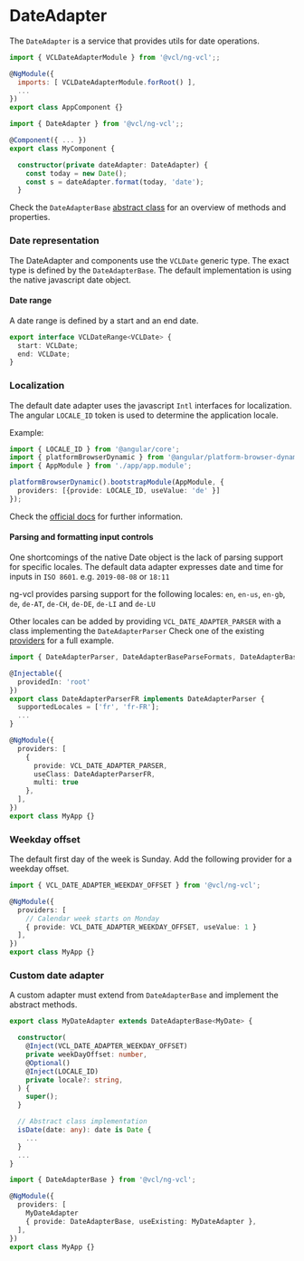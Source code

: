 # DateAdapter

The `DateAdapter` is a service that provides utils for date operations.

```js
import { VCLDateAdapterModule } from '@vcl/ng-vcl';;

@NgModule({
  imports: [ VCLDateAdapterModule.forRoot() ],
  ...
})
export class AppComponent {}

```
```ts
import { DateAdapter } from '@vcl/ng-vcl';;

@Component({ ... })
export class MyComponent {

  constructor(private dateAdapter: DateAdapter) {
    const today = new Date();
    const s = dateAdapter.format(today, 'date');
  }
```

Check the `DateAdapterBase` [abstract class](https://github.com/ng-vcl/ng-vcl/tree/dev/lib/ng-vcl/src/dateadapter/dateadapter-base.ts) for an overview of methods and properties.

### Date representation

The DateAdapter and components use the `VCLDate` generic type. The exact type is defined by the `DateAdapterBase`.
The default implementation is using the native javascript date object.

#### Date range

A date range is defined by a start and an end date.

```ts
export interface VCLDateRange<VCLDate> {
  start: VCLDate;
  end: VCLDate;
}
```

### Localization

The default date adapter uses the javascript `Intl` interfaces for localization.
The angular `LOCALE_ID` token is used to determine the application locale.

Example:

```ts
import { LOCALE_ID } from '@angular/core';
import { platformBrowserDynamic } from '@angular/platform-browser-dynamic';
import { AppModule } from './app/app.module';

platformBrowserDynamic().bootstrapModule(AppModule, {
  providers: [{provide: LOCALE_ID, useValue: 'de' }]
});
```

Check the [official docs](https://angular.io/guide/i18n) for further information.

#### Parsing and formatting input controls

One shortcomings of the native Date object is the lack of parsing support for specific locales.
The default data adapter expresses date and time for inputs in `ISO 8601`. e.g. `2019-08-08` or `18:11`

ng-vcl provides parsing support for the following locales: `en`, `en-us`, `en-gb`, `de`, `de-AT`, `de-CH`, `de-DE`, `de-LI` and `de-LU`

Other locales can be added by providing `VCL_DATE_ADAPTER_PARSER` with a class implementing the `DateAdapterParser`
Check one of the existing [providers](https://github.com/ng-vcl/ng-vcl/tree/dev/lib/ng-vcl/src/dateadapter/parsers) for a full example.

```ts
import { DateAdapterParser, DateAdapterBaseParseFormats, DateAdapterBaseDisplayFormats } from '@vcl/ng-vcl';

@Injectable({
  providedIn: 'root'
})
export class DateAdapterParserFR implements DateAdapterParser {
  supportedLocales = ['fr', 'fr-FR'];
  ...
}

@NgModule({
  providers: [
    {
      provide: VCL_DATE_ADAPTER_PARSER,
      useClass: DateAdapterParserFR,
      multi: true
    },
  ],
})
export class MyApp {}
```

### Weekday offset

The default first day of the week is Sunday.
Add the following provider for a weekday offset.

```ts
import { VCL_DATE_ADAPTER_WEEKDAY_OFFSET } from '@vcl/ng-vcl';

@NgModule({
  providers: [
    // Calendar week starts on Monday
    { provide: VCL_DATE_ADAPTER_WEEKDAY_OFFSET, useValue: 1 }
  ],
})
export class MyApp {}
```

### Custom date adapter

A custom adapter must extend from `DateAdapterBase` and implement the abstract methods.

```ts
export class MyDateAdapter extends DateAdapterBase<MyDate> {

  constructor(
    @Inject(VCL_DATE_ADAPTER_WEEKDAY_OFFSET)
    private weekDayOffset: number,
    @Optional()
    @Inject(LOCALE_ID)
    private locale?: string,
  ) {
    super();
  }

  // Abstract class implementation
  isDate(date: any): date is Date {
    ...
  }
  ...
}
```

```ts
import { DateAdapterBase } from '@vcl/ng-vcl';

@NgModule({
  providers: [
    MyDateAdapter
    { provide: DateAdapterBase, useExisting: MyDateAdapter },
  ],
})
export class MyApp {}
```
